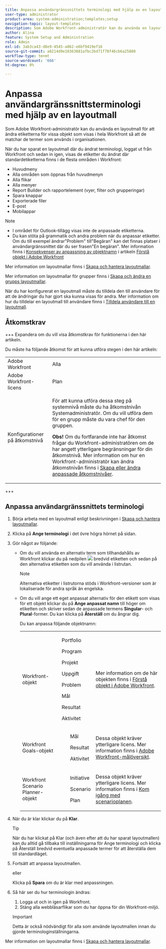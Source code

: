 ```yaml
---
title: Anpassa användargränssnittets terminologi med hjälp av en layoutmall
user-type: administrator
product-area: system-administration;templates;setup
navigation-topic: layout-templates
description: Som Adobe Workfront-administratör kan du använda en layoutmall för att ändra etiketterna för vissa objekt som visas i hela Workfront så att de matchar de termer som används i organisationen.
author: Alina
feature: System Setup and Administration
role: Admin
exl-id: 3ab3ca43-d8e9-4545-a862-e6bf9419ef16
source-git-commit: a8214d9e10363881afbc2bd71f78f46cb6a25880
workflow-type: tm+mt
source-wordcount: '666'
ht-degree: 0%

---
```


# Anpassa användargränssnittsterminologi med hjälp av en layoutmall

Som Adobe Workfront-administratör kan du använda en layoutmall för att ändra etiketterna för vissa objekt som visas i hela Workfront så att de matchar de termer som används i organisationen.

När du har sparat en layoutmall där du ändrat terminologi, loggat ut från Workfront och sedan in igen, visas de etiketter du ändrat där standardetiketterna finns i de flesta områden i Workfront:

* Huvudmeny
* Alla områden som öppnas från huvudmenyn
* Alla flikar
* Alla menyer
* Report Builder och rapportelement (vyer, filter och grupperingar)
* Spara knappar
* Exporterade filer
* E-post
* Mobilappar

>[!NOTE]
>
>* I området för Outlook-tillägg visas inte de anpassade etiketterna.
>* Du kan stöta på grammatik och andra problem när du anpassar etiketter. Om du till exempel ändrar&quot;Problem&quot; till&quot;Begäran&quot; kan det finnas platser i användargränssnittet där du ser frasen&quot;En begäran&quot;. Mer information finns i [Konsekvenser av anpassning av objektnamn](../../../workfront-basics/navigate-workfront/workfront-navigation/understand-objects.md#implications-of-customizing-object-names) i artikeln [Förstå objekt i Adobe Workfront](../../../workfront-basics/navigate-workfront/workfront-navigation/understand-objects.md)
>

Mer information om layoutmallar finns i [Skapa och hantera layoutmallar](../../../administration-and-setup/customize-workfront/use-layout-templates/create-and-manage-layout-templates.md).

Mer information om layoutmallar för grupper finns i [Skapa och ändra en grupps layoutmallar](../../../administration-and-setup/manage-groups/work-with-group-objects/create-and-modify-a-groups-layout-templates.md).

När du har konfigurerat en layoutmall måste du tilldela den till användare för att de ändringar du har gjort ska kunna visas för andra. Mer information om hur du tilldelar en layoutmall till användare finns i [Tilldela användare till en layoutmall](../use-layout-templates/assign-users-to-layout-template.md).

## Åtkomstkrav

+++ Expandera om du vill visa åtkomstkrav för funktionerna i den här artikeln.

Du måste ha följande åtkomst för att kunna utföra stegen i den här artikeln:

<table style="table-layout:auto"> 
 <col> 
 <col> 
 <tbody> 
  <tr> 
   <td role="rowheader">Adobe Workfront</td> 
   <td>Alla</td> 
  </tr> 
  <tr> 
   <td role="rowheader">Adobe Workfront-licens</td> 
   <td>Plan</td> 
  </tr> 
  <tr> 
   <td role="rowheader">Konfigurationer på åtkomstnivå</td> 
   <td> <p>För att kunna utföra dessa steg på systemnivå måste du ha åtkomstnivån Systemadministratör.
Om du vill utföra dem för en grupp måste du vara chef för den gruppen.</p> <p><b>Obs!</b> Om du fortfarande inte har åtkomst frågar du Workfront-administratören om de har angett ytterligare begränsningar för din åtkomstnivå. Mer information om hur en Workfront-administratör kan ändra åtkomstnivån finns i <a href="../../../administration-and-setup/add-users/configure-and-grant-access/create-modify-access-levels.md" class="MCXref xref">Skapa eller ändra anpassade åtkomstnivåer</a>.</p> </td> 
  </tr> 
 </tbody> 
</table>

+++

## Anpassa användargränssnittets terminologi

1. Börja arbeta med en layoutmall enligt beskrivningen i [Skapa och hantera layoutmallar](../../../administration-and-setup/customize-workfront/use-layout-templates/create-and-manage-layout-templates.md).
1. Klicka på **Ange terminologi** i det övre högra hörnet på sidan.
1. Gör något av följande:

   * Om du vill använda en alternativ term som tillhandahålls av Workfront klickar du på nedpilen ![](assets/dropdown-arrow.png) bredvid etiketten och sedan på den alternativa etiketten som du vill använda i listrutan.

     >[!NOTE]
     >
     >Alternativa etiketter i listrutorna stöds i Workfront-versioner som är lokaliserade för andra språk än engelska.

   * Om du vill ange ett eget anpassat alternativ för den etikett som visas för ett objekt klickar du på **Ange anpassat namn** till höger om etiketten och skriver sedan de anpassade termens **Singular**- och **Plural**-former. Du kan klicka på **Återställ** om du ångrar dig.

     Du kan anpassa följande objektnamn:

     <table style="table-layout:auto">
      <col>
      <col>
      <col>
      <tbody>
       <tr>
        <td role="rowheader"><p>Workfront-objekt</p></td>
        <td>
          <p>Portfolio</p>
          <p>Program</p>
          <p>Projekt</p>
          <p>Uppgift</p>
          <p>Problem</p>
          <p>Mål</p>
          <p>Resultat</p>
          <p>Aktivitet</p>
         </ul></td>
        <td><p>Mer information om de här objekten finns i <a href="../../../workfront-basics/navigate-workfront/workfront-navigation/understand-objects.md" class="MCXref xref">Förstå objekt i Adobe Workfront</a>.</p></td>
       </tr>
       <tr>
        <td role="rowheader"><p>Workfront Goals-objekt</p></td>
        <td>
         <ul>
          <p>Mål</p>
          <p>Resultat</p>
          <p>Aktivitet</p>
         </ul></td>
        <td><p>Dessa objekt kräver ytterligare licens. Mer information finns i <a href="../../../workfront-goals/goal-management/wf-goals-overview.md" class="MCXref xref">Adobe Workfront-målöversikt</a>.</p></td>
       </tr>
       <tr data-mc-conditions="">
        <td role="rowheader"><p>Workfront Scenario Planner-objekt</p></td>
        <td>
         <ul>
          <p>Initiative</p>
          <p>Scenario</p>
          <p>Plan </p>
         </ul></td>
        <td><p>Dessa objekt kräver ytterligare licens. Mer information finns i <a href="../../../scenario-planner/get-started-with-scenario-planning.md" class="MCXref xref">Kom igång med scenarioplanen</a>.</p></td>
       </tr>
      </tbody>
     </table>

1. När du är klar klickar du på **Klar**.

   >[!TIP]
   >
   >När du har klickat på Klar (och även efter att du har sparat layoutmallen) kan du alltid gå tillbaka till inställningarna för Ange terminologi och klicka på Återställ bredvid eventuella anpassade termer för att återställa dem till standardläget.

1. Fortsätt att anpassa layoutmallen.

   eller

   Klicka på **Spara** om du är klar med anpassningen.

1. Så här ser du hur terminologin ändras:

   1. Logga ut och in igen på Workfront.
   1. Stäng alla webbläsarflikar som du har öppna för din Workfront-miljö.

   >[!IMPORTANT]
   >
   >Detta är också nödvändigt för alla som använde layoutmallen innan du gjorde terminologinställningarna.

Mer information om layoutmallar finns i [Skapa och hantera layoutmallar](../../../administration-and-setup/customize-workfront/use-layout-templates/create-and-manage-layout-templates.md).
